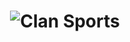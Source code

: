 <h1 align="Center">
<img src="/Readme_files/Clans_Sports_banner_ReadmeMD.png" alt="Clan Sports">
</h1>

